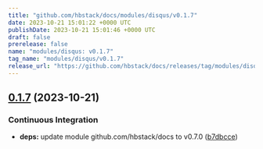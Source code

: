 ```yaml
---
title: "github.com/hbstack/docs/modules/disqus/v0.1.7"
date: 2023-10-21 15:01:22 +0000 UTC
publishDate: 2023-10-21 15:01:46 +0000 UTC
draft: false
prerelease: false
name: "modules/disqus: v0.1.7"
tag_name: "modules/disqus/v0.1.7"
release_url: "https://github.com/hbstack/docs/releases/tag/modules/disqus/v0.1.7"
---
```


## [0.1.7](https://github.com/hbstack/docs/compare/modules/disqus/v0.1.6...modules/disqus/v0.1.7) (2023-10-21)


### Continuous Integration

* **deps:** update module github.com/hbstack/docs to v0.7.0 ([b7dbcce](https://github.com/hbstack/docs/commit/b7dbcce85a2b8d715e1a1c3650091fc23eaf4622))
